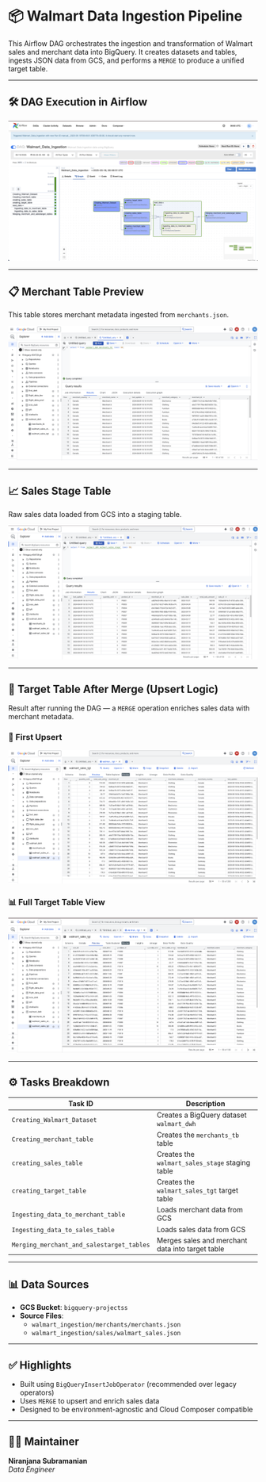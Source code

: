 # 📦 Walmart Data Ingestion Pipeline

This Airflow DAG orchestrates the ingestion and transformation of Walmart sales and merchant data into BigQuery. It creates datasets and tables, ingests JSON data from GCS, and performs a `MERGE` to produce a unified target table.

---

## 🛠️ DAG Execution in Airflow

![Airflow DAG](./screenshots/airflow_DAG.png)

---

## 📋 Merchant Table Preview

This table stores merchant metadata ingested from `merchants.json`.

![Merchant Table](./screenshots/Merchant_table.png)

---

## 📈 Sales Stage Table

Raw sales data loaded from GCS into a staging table.

![Sales Stage Table](./screenshots/sales_stage_table.png)

---

## 🔁 Target Table After Merge (Upsert Logic)

Result after running the DAG — a `MERGE` operation enriches sales data with merchant metadata.

### 🧾 First Upsert

![Table Preview After 1st Upsert](./screenshots/table_preview_after_1_upsert.png)

### 📊 Full Target Table View

![Target Table](./screenshots/Target_upsert_table.png)

---

## ⚙️ Tasks Breakdown

| Task ID                            | Description                                                      |
|-----------------------------------|------------------------------------------------------------------|
| `Creating_Walmart_Dataset`        | Creates a BigQuery dataset `walmart_dwh`                         |
| `Creating_merchant_table`         | Creates the `merchants_tb` table                                 |
| `creating_sales_table`            | Creates the `walmart_sales_stage` staging table                  |
| `creating_target_table`           | Creates the `walmart_sales_tgt` target table                     |
| `Ingesting_data_to_merchant_table`| Loads merchant data from GCS                                     |
| `Ingesting_data_to_sales_table`   | Loads sales data from GCS                                        |
| `Merging_merchant_and_salestarget_tables` | Merges sales and merchant data into target table         |

---

## 📊 Data Sources

- **GCS Bucket**: `bigquery-projectss`
- **Source Files**:
  - `walmart_ingestion/merchants/merchants.json`
  - `walmart_ingestion/sales/walmart_sales.json`

---

## ✅ Highlights

- Built using `BigQueryInsertJobOperator` (recommended over legacy operators)
- Uses `MERGE` to upsert and enrich sales data
- Designed to be environment-agnostic and Cloud Composer compatible

---

## 🧑‍💻 Maintainer

**Niranjana Subramanian**  
_Data Engineer_
